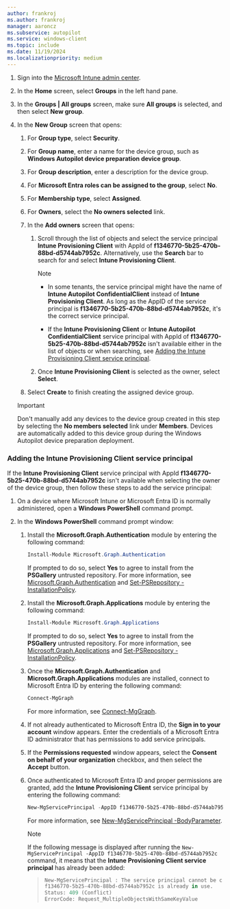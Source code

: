 ```yaml
---
author: frankroj
ms.author: frankroj
manager: aaroncz
ms.subservice: autopilot
ms.service: windows-client
ms.topic: include
ms.date: 11/19/2024
ms.localizationpriority: medium
---
```


<!-- This file is shared by the following articles:

device-preparation/tutorial/user-driven/entra-join-device group.md

Headings are driven by article context. -->

1. Sign into the [Microsoft Intune admin center](https://go.microsoft.com/fwlink/?linkid=2109431).

1. In the **Home** screen, select **Groups** in the left hand pane.

1. In the **Groups | All groups** screen, make sure **All groups** is selected, and then select **New group**.

1. In the **New Group** screen that opens:

    1. For **Group type**, select **Security**.

    1. For **Group name**, enter a name for the device group, such as **Windows Autopilot device preparation device group**.

    1. For **Group description**, enter a description for the device group.

    1. For **Microsoft Entra roles can be assigned to the group**, select **No**.

    1. For **Membership type**, select **Assigned**.

    1. For **Owners**, select the **No owners selected** link.

    1. In the **Add owners** screen that opens:

       1. Scroll through the list of objects and select the service principal **Intune Provisioning Client** with AppId of **f1346770-5b25-470b-88bd-d5744ab7952c**. Alternatively, use the **Search** bar to search for and select **Intune Provisioning Client**.

           > [!NOTE]
           >
           > - In some tenants, the service principal might have the name of **Intune Autopilot ConfidentialClient** instead of **Intune Provisioning Client**. As long as the AppID of the service principal is **f1346770-5b25-470b-88bd-d5744ab7952c**, it's the correct service principal.
           >
           > - If the **Intune Provisioning Client** or **Intune Autopilot ConfidentialClient** service principal with AppId of **f1346770-5b25-470b-88bd-d5744ab7952c** isn't available either in the list of objects or when searching, see [Adding the Intune Provisioning Client service principal](#adding-the-intune-provisioning-client-service-principal).

       1. Once **Intune Provisioning Client** is selected as the owner, select **Select**.

    1. Select **Create** to finish creating the assigned device group.

    > [!IMPORTANT]
    >
    > Don't manually add any devices to the device group created in this step by selecting the **No members selected** link under **Members**. Devices are automatically added to this device group during the Windows Autopilot device preparation deployment.

### Adding the Intune Provisioning Client service principal

If the **Intune Provisioning Client** service principal with AppId **f1346770-5b25-470b-88bd-d5744ab7952c** isn't available when selecting the owner of the device group, then follow these steps to add the service principal:

1. On a device where Microsoft Intune or Microsoft Entra ID is normally administered, open a **Windows PowerShell** command prompt.

1. In the **Windows PowerShell** command prompt window:

   1. Install the **Microsoft.Graph.Authentication** module by entering the following command:

        ```powershell
        Install-Module Microsoft.Graph.Authentication
        ```

        If prompted to do so, select **Yes** to agree to install from the **PSGallery** untrusted repository. For more information, see [Microsoft.Graph.Authentication](/powershell/module/microsoft.graph.authentication/) and [Set-PSRepository -InstallationPolicy](/powershell/module/powershellget/set-psrepository#-installationpolicy).
    
    1. Install the **Microsoft.Graph.Applications** module by entering the following command:

        ```powershell
        Install-Module Microsoft.Graph.Applications
        ```

        If prompted to do so, select **Yes** to agree to install from the **PSGallery** untrusted repository. For more information, see [Microsoft.Graph.Applications](/powershell/module/microsoft.graph.applications/) and [Set-PSRepository -InstallationPolicy](/powershell/module/powershellget/set-psrepository#-installationpolicy).

   1. Once the **Microsoft.Graph.Authentication** and **Microsoft.Graph.Applications** modules are installed, connect to Microsoft Entra ID by entering the following command:

        ```powershell
        Connect-MgGraph
        ```

        For more information, see [Connect-MgGraph](/powershell/module/microsoft.graph.authentication/connect-mggraph).

   1. If not already authenticated to Microsoft Entra ID, the **Sign in to your account** window appears. Enter the credentials of a Microsoft Entra ID administrator that has permissions to add service principals.

   1. If the **Permissions requested** window appears, select the **Consent on behalf of your organization** checkbox, and then select the **Accept** button.

   1. Once authenticated to Microsoft Entra ID and proper permissions are granted, add the **Intune Provisioning Client** service principal by entering the following command:

        ```powershell
        New-MgServicePrincipal -AppID f1346770-5b25-470b-88bd-d5744ab7952c
        ```

        For more information, see [New-MgServicePrincipal -BodyParameter](/powershell/module/microsoft.graph.applications/new-mgserviceprincipal#-bodyparameter).

       > [!NOTE]
       >
       > If the following message is displayed after running the `New-MgServicePrincipal -AppID f1346770-5b25-470b-88bd-d5744ab7952c` command, it means that the **Intune Provisioning Client service principal** has already been added:

        > ```powershell
        > New-MgServicePrincipal : The service principal cannot be created, updated, or restored because the service principal name 
        > f1346770-5b25-470b-88bd-d5744ab7952c is already in use.
        > Status: 409 (Conflict)
        > ErrorCode: Request_MultipleObjectsWithSameKeyValue
        > ```
